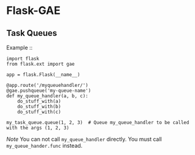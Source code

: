 Flask-GAE
=========

Task Queues
-----------

Example ::

    import flask
    from flask.ext import gae
   
    app = flask.Flask(__name__)

    @app.route('/myqueuehandler/')
    @gae.pushqueue('my-queue-name')
    def my_queue_handler(a, b, c):
        do_stuff_with(a)
        do_stuff_with(b)
        do_stuff_with(c)

    my_task_queue.queue(1, 2, 3)  # Queue my_queue_handler to be called with the args (1, 2, 3)


*Note* You can not call `my_queue_handler` directly. You must call `my_queue_hander.func` instead.


